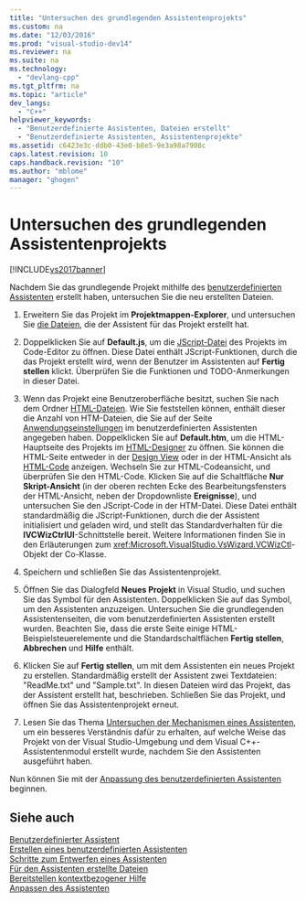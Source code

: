 ```yaml
---
title: "Untersuchen des grundlegenden Assistentenprojekts"
ms.custom: na
ms.date: "12/03/2016"
ms.prod: "visual-studio-dev14"
ms.reviewer: na
ms.suite: na
ms.technology: 
  - "devlang-cpp"
ms.tgt_pltfrm: na
ms.topic: "article"
dev_langs: 
  - "C++"
helpviewer_keywords: 
  - "Benutzerdefinierte Assistenten, Dateien erstellt"
  - "Benutzerdefinierte Assistenten, Assistentenprojekte"
ms.assetid: c6423e3c-ddb0-43e0-b8e5-9e3a98a7908c
caps.latest.revision: 10
caps.handback.revision: "10"
ms.author: "mblome"
manager: "ghogen"
---
```

# Untersuchen des grundlegenden Assistentenprojekts
[!INCLUDE[vs2017banner](../assembler/inline/includes/vs2017banner.md)]

Nachdem Sie das grundlegende Projekt mithilfe des [benutzerdefinierten Assistenten](../ide/creating-a-custom-wizard.md) erstellt haben, untersuchen Sie die neu erstellten Dateien.  
  
1.  Erweitern Sie das Projekt im **Projektmappen\-Explorer**, und untersuchen Sie [die Dateien](../ide/files-created-for-your-wizard.md), die der Assistent für das Projekt erstellt hat.  
  
2.  Doppelklicken Sie auf **Default.js**, um die [JScript\-Datei](../ide/jscript-file.md) des Projekts im Code\-Editor zu öffnen.  Diese Datei enthält JScript\-Funktionen, durch die das Projekt erstellt wird, wenn der Benutzer im Assistenten auf **Fertig stellen** klickt.  Überprüfen Sie die Funktionen und TODO\-Anmerkungen in dieser Datei.  
  
3.  Wenn das Projekt eine Benutzeroberfläche besitzt, suchen Sie nach dem Ordner [HTML\-Dateien](../ide/html-files.md). Wie Sie feststellen können, enthält dieser die Anzahl von HTM\-Dateien, die Sie auf der Seite [Anwendungseinstellungen](../ide/application-settings-custom-wizard.md) im benutzerdefinierten Assistenten angegeben haben.  Doppelklicken Sie auf **Default.htm**, um die HTML\-Hauptseite des Projekts im [HTML\-Designer](../Topic/HTML%20Designer.md) zu öffnen.  Sie können die HTML\-Seite entweder in der [Design View](../Topic/Design%20View1.md) oder in der HTML\-Ansicht als [HTML\-Code](assetId:///7bb90672-b36a-4cf9-9bbc-677c9b956318) anzeigen.  Wechseln Sie zur HTML\-Codeansicht, und überprüfen Sie den HTML\-Code.  Klicken Sie auf die Schaltfläche **Nur Skript\-Ansicht** \(in der oberen rechten Ecke des Bearbeitungsfensters der HTML\-Ansicht, neben der Dropdownliste **Ereignisse**\), und untersuchen Sie den JScript\-Code in der HTM\-Datei.  Diese Datei enthält standardmäßig die JScript\-Funktionen, durch die der Assistent initialisiert und geladen wird, und stellt das Standardverhalten für die **IVCWizCtrlUI**\-Schnittstelle bereit.  Weitere Informationen finden Sie in den Erläuterungen zum <xref:Microsoft.VisualStudio.VsWizard.VCWizCtl>\-Objekt der Co\-Klasse.  
  
4.  Speichern und schließen Sie das Assistentenprojekt.  
  
5.  Öffnen Sie das Dialogfeld **Neues Projekt** in Visual Studio, und suchen Sie das Symbol für den Assistenten.  Doppelklicken Sie auf das Symbol, um den Assistenten anzuzeigen.  Untersuchen Sie die grundlegenden Assistentenseiten, die vom benutzerdefinierten Assistenten erstellt wurden.  Beachten Sie, dass die erste Seite einige HTML\-Beispielsteuerelemente und die Standardschaltflächen **Fertig stellen**, **Abbrechen** und **Hilfe** enthält.  
  
6.  Klicken Sie auf **Fertig stellen**, um mit dem Assistenten ein neues Projekt zu erstellen.  Standardmäßig erstellt der Assistent zwei Textdateien: "ReadMe.txt" und "Sample.txt".  In diesen Dateien wird das Projekt, das der Assistent erstellt hat, beschrieben.  Schließen Sie das Projekt, und öffnen Sie das Assistentenprojekt erneut.  
  
7.  Lesen Sie das Thema [Untersuchen der Mechanismen eines Assistenten](../ide/examining-the-mechanics-of-a-wizard.md), um ein besseres Verständnis dafür zu erhalten, auf welche Weise das Projekt von der Visual Studio\-Umgebung und dem Visual C\+\+\-Assistentenmodul erstellt wurde, nachdem Sie den Assistenten ausgeführt haben.  
  
 Nun können Sie mit der [Anpassung des benutzerdefinierten Assistenten](../ide/customizing-your-wizard.md) beginnen.  
  
## Siehe auch  
 [Benutzerdefinierter Assistent](../ide/custom-wizard.md)   
 [Erstellen eines benutzerdefinierten Assistenten](../ide/creating-a-custom-wizard.md)   
 [Schritte zum Entwerfen eines Assistenten](../ide/steps-to-designing-a-wizard.md)   
 [Für den Assistenten erstellte Dateien](../ide/files-created-for-your-wizard.md)   
 [Bereitstellen kontextbezogener Hilfe](../ide/providing-context-sensitive-help.md)   
 [Anpassen des Assistenten](../ide/customizing-your-wizard.md)